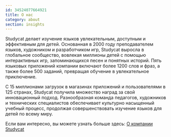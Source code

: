 ```yaml
---
id: 34524077664921
title: О нас
category: about
section: insights
---
```

Studycat делает изучение языков увлекательным, доступным и эффективным для детей. Основанная в 2000 году преподавателем языков, художником и разработчиком игр, Studycat выросла в глобальное сообщество, вовлекая миллионы детей с помощью интерактивных игр, запоминающихся песен и понятных историй. Пять языковых приложений компании включают более 1200 слов и фраз, а также более 500 заданий, превращая обучение в увлекательное приключение.

С 15 миллионами загрузок в магазинах приложений и пользователями в 125 странах, Studycat получила множество наград за свой инновационный подход. Разнообразная команда педагогов, художников и технических специалистов обеспечивает культурно насыщенный учебный процесс, продолжая совершенствовать изучение языков для детей по всему миру.

Если вам интересно, вы можете узнать больше здесь: [О компании Studycat](https://studycat.com/about/)

